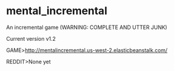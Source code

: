 # mental_incremental
An incremental game (WARNING: COMPLETE AND UTTER JUNK)

Current version v1.2

GAME>http://mentalincremental.us-west-2.elasticbeanstalk.com/

REDDIT>None yet
